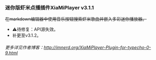 ### 迷你版虾米点播插件XiaMiPlayer v3.1.1

~~在markdown编辑器中使用音乐按钮搜索虾米歌曲并嵌入多彩迷你播放器。~~

- :warning:待修复：API源失效。
- 补更至v3.1.2。

###### 更多详见作者博客：http://imnerd.org/XiaMiPlayer-Plugin-for-typecho-0-9.html